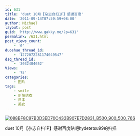 ```yaml
---
id: 631
title: 'duet 10月【杂志自扫1P】感谢百度'
date: '2011-09-14T07:59:59+08:00'
author: Michael
layout: post
guid: 'http://www.gakky.me/?p=631'
permalink: /631.html
post_views_count:
    - '0'
duoshuo_thread_id:
    - '1272072281174049547'
dsq_thread_id:
    - '3032404652'
Views:
    - '75'
categories:
    - 图片
tags:
    - smile
    - 新垣结衣
    - 日本
    - 美女
---
```


[![088BF8C97B0D3ED70C433B907E7D2831_B500_900_500_766](http://www.yui-aragaki.org/wp-content/uploads/img/088BF8C97B0D3ED70C433B907E7D2831_B500_900_500_766.jpeg)](http://www.yui-aragaki.org/wp-content/uploads/img/088BF8C97B0D3ED70C433B907E7D2831_B1280_1280_667_1023.jpeg)

duet 10月【杂志自扫1P】感谢百度贴吧hydetetsu99的扫描